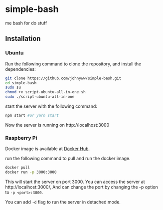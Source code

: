 # simple-bash
me bash for do stuff

## Installation

### Ubuntu
Run the following command to clone the repository, and install the dependencies:

```sh
git clone https://github.com/johnyww/simple-bash.git
cd simple-bash
sudo su
chmod +x script-ubuntu-all-in-one.sh
sudo ./script-ubuntu-all-in-one
```

start the server with the following command:

```sh
npm start #or yarn start
```
Now the server is running on http://localhost:3000

### Raspberry Pi
Docker image is available at [Docker Hub](https://hub.docker.com/).

run the following command to pull and run the docker image.

```sh
docker pull 
docker run -p 3000:3000 
```
This will start the server on port 3000. You can access the server at http://localhost:3000/, And can change the port by changing the -p option to `-p <port>:3000`.

You can add `-d` flag to run the server in detached mode.
